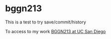 # bggn213

This is a test to try save/commit/history

To access to my work [BGGN213 at UC San Diego](https://bioboot.github.io/bggn213_W19/)
